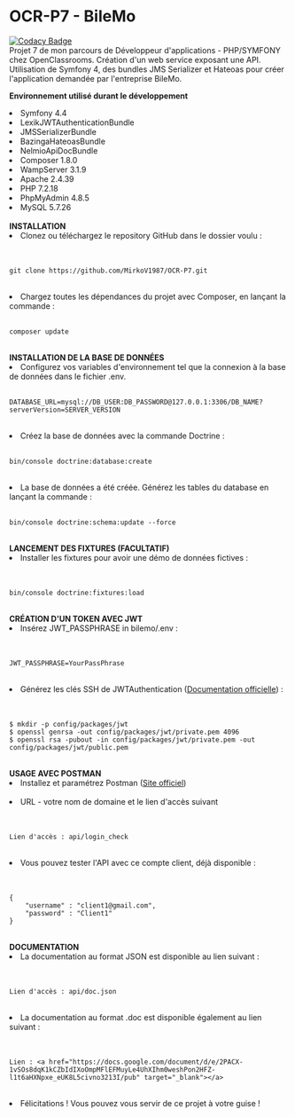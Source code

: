 # OCR-P7 - BileMo<br/>
[![Codacy Badge](https://app.codacy.com/project/badge/Grade/d19c9088cfce4bef915def020dbc7f9f)](https://www.codacy.com/manual/MirkoV1987/OCR-P7?utm_source=github.com&amp;utm_medium=referral&amp;utm_content=MirkoV1987/OCR-P7&amp;utm_campaign=Badge_Grade)</br>
Projet 7 de mon parcours de Développeur d'applications - PHP/SYMFONY chez OpenClassrooms. Création d'un web service exposant une API. Utilisation de Symfony 4, des bundles JMS Serializer et Hateoas pour créer l'application demandée par l'entreprise BileMo.

<b>Environnement utilisé durant le développement</b>
<li>Symfony 4.4</li>
<li>LexikJWTAuthenticationBundle</li>
<li>JMSSerializerBundle</li>
<li>BazingaHateoasBundle</li>
<li>NelmioApiDocBundle</li>
<li>Composer 1.8.0</li>
<li>WampServer 3.1.9</li>
<li>Apache 2.4.39</li>
<li>PHP 7.2.18</li>
<li>PhpMyAdmin 4.8.5</li> 
<li>MySQL 5.7.26</li>
<br/>
<b>INSTALLATION</b>
</br>
<li>Clonez ou téléchargez le repository GitHub dans le dossier voulu :</li></br>
</br>

    git clone https://github.com/MirkoV1987/OCR-P7.git
</br>
<li>Chargez toutes les dépendances du projet avec Composer, en lançant la commande :</li>
</br>

    composer update
</br>
<b>INSTALLATION DE LA BASE DE DONNÉES</b>
<li>Configurez vos variables d'environnement tel que la connexion à la base de données dans le fichier .env.</li>
</br>

    DATABASE_URL=mysql://DB_USER:DB_PASSWORD@127.0.0.1:3306/DB_NAME?serverVersion=SERVER_VERSION
</br>
<li>Créez la base de données avec la commande Doctrine :</li>
</br>

    bin/console doctrine:database:create
</br>
<li>La base de données a été créée. Générez les tables du database en lançant la commande :</li>
</br>

    bin/console doctrine:schema:update --force
</br>
<b>LANCEMENT DES FIXTURES (FACULTATIF)</b>
<li>Installer les fixtures pour avoir une démo de données fictives :</li></br>
</br>

    bin/console doctrine:fixtures:load
</br>
<b>CRÉATION D'UN TOKEN AVEC JWT</b>
<li>Insérez JWT_PASSPHRASE in bilemo/.env :</li></br>
</br>

    JWT_PASSPHRASE=YourPassPhrase
</br>
<li>Générez les clés SSH de JWTAuthentication (<a href="https://github.com/lexik/LexikJWTAuthenticationBundle/blob/master/Resources/doc/index.md#installation" target="_blank">Documentation officielle</a>) :</li></br>
</br>

    $ mkdir -p config/packages/jwt
    $ openssl genrsa -out config/packages/jwt/private.pem 4096
    $ openssl rsa -pubout -in config/packages/jwt/private.pem -out config/packages/jwt/public.pem
</br>
<b>USAGE AVEC POSTMAN</b>
<li>Installez et paramétrez Postman (<a href="https://www.postman.com/" target="_blank">Site officiel</a>)</li></br>
<li>URL - votre nom de domaine et le lien d'accès suivant</li></br>
</br>

    Lien d'accès : api/login_check
</br>
<li>Vous pouvez tester l'API avec ce compte client, déjà disponible :</li></br>
</br>

    {
        "username" : "client1@gmail.com",
        "password" : "Client1"
    }
</br>
<b>DOCUMENTATION</b>
<li>La documentation au format JSON est disponible au lien suivant :</li></br>
</br>

    Lien d'accès : api/doc.json
</br>
<li>La documentation au format .doc est disponible également au lien suivant :</li></br>
</br>

    Lien : <a href="https://docs.google.com/document/d/e/2PACX-1vSOs8dqK1kCZbIdIXoOmpMFlEFMuyLe4UhXIhm0weshPon2HFZ-l1t6aHXNpxe_eUK8L5civno3213I/pub" target="_blank"></a>
</br>
<li>Félicitations ! Vous pouvez vous servir de ce projet à votre guise !</li>

